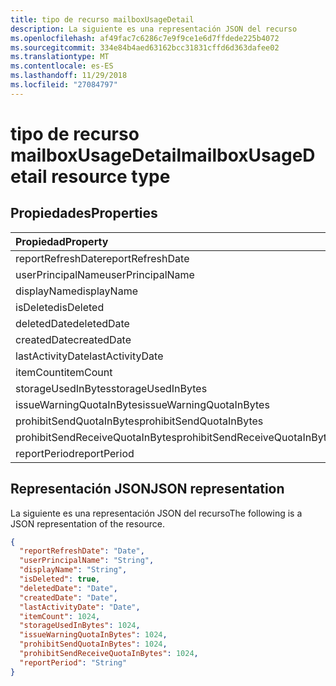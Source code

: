 ```yaml
---
title: tipo de recurso mailboxUsageDetail
description: La siguiente es una representación JSON del recurso
ms.openlocfilehash: af49fac7c6286c7e9f9ce1e6d7ffdede225b4072
ms.sourcegitcommit: 334e84b4aed63162bcc31831cffd6d363dafee02
ms.translationtype: MT
ms.contentlocale: es-ES
ms.lasthandoff: 11/29/2018
ms.locfileid: "27084797"
---
```

# <a name="mailboxusagedetail-resource-type"></a><span data-ttu-id="63422-103">tipo de recurso mailboxUsageDetail</span><span class="sxs-lookup"><span data-stu-id="63422-103">mailboxUsageDetail resource type</span></span>

## <a name="properties"></a><span data-ttu-id="63422-104">Propiedades</span><span class="sxs-lookup"><span data-stu-id="63422-104">Properties</span></span>

| <span data-ttu-id="63422-105">Propiedad</span><span class="sxs-lookup"><span data-stu-id="63422-105">Property</span></span>                        | <span data-ttu-id="63422-106">Tipo</span><span class="sxs-lookup"><span data-stu-id="63422-106">Type</span></span>    |
| :------------------------------ | :------ |
| <span data-ttu-id="63422-107">reportRefreshDate</span><span class="sxs-lookup"><span data-stu-id="63422-107">reportRefreshDate</span></span>               | <span data-ttu-id="63422-108">Fecha</span><span class="sxs-lookup"><span data-stu-id="63422-108">Date</span></span>    |
| <span data-ttu-id="63422-109">userPrincipalName</span><span class="sxs-lookup"><span data-stu-id="63422-109">userPrincipalName</span></span>               | <span data-ttu-id="63422-110">String</span><span class="sxs-lookup"><span data-stu-id="63422-110">String</span></span>  |
| <span data-ttu-id="63422-111">displayName</span><span class="sxs-lookup"><span data-stu-id="63422-111">displayName</span></span>                     | <span data-ttu-id="63422-112">String</span><span class="sxs-lookup"><span data-stu-id="63422-112">String</span></span>  |
| <span data-ttu-id="63422-113">isDeleted</span><span class="sxs-lookup"><span data-stu-id="63422-113">isDeleted</span></span>                       | <span data-ttu-id="63422-114">Booleano</span><span class="sxs-lookup"><span data-stu-id="63422-114">Boolean</span></span> |
| <span data-ttu-id="63422-115">deletedDate</span><span class="sxs-lookup"><span data-stu-id="63422-115">deletedDate</span></span>                     | <span data-ttu-id="63422-116">Fecha</span><span class="sxs-lookup"><span data-stu-id="63422-116">Date</span></span>    |
| <span data-ttu-id="63422-117">createdDate</span><span class="sxs-lookup"><span data-stu-id="63422-117">createdDate</span></span>                     | <span data-ttu-id="63422-118">Fecha</span><span class="sxs-lookup"><span data-stu-id="63422-118">Date</span></span>    |
| <span data-ttu-id="63422-119">lastActivityDate</span><span class="sxs-lookup"><span data-stu-id="63422-119">lastActivityDate</span></span>                | <span data-ttu-id="63422-120">Fecha</span><span class="sxs-lookup"><span data-stu-id="63422-120">Date</span></span>    |
| <span data-ttu-id="63422-121">itemCount</span><span class="sxs-lookup"><span data-stu-id="63422-121">itemCount</span></span>                       | <span data-ttu-id="63422-122">Int64</span><span class="sxs-lookup"><span data-stu-id="63422-122">Int64</span></span>   |
| <span data-ttu-id="63422-123">storageUsedInBytes</span><span class="sxs-lookup"><span data-stu-id="63422-123">storageUsedInBytes</span></span>              | <span data-ttu-id="63422-124">Int64</span><span class="sxs-lookup"><span data-stu-id="63422-124">Int64</span></span>   |
| <span data-ttu-id="63422-125">issueWarningQuotaInBytes</span><span class="sxs-lookup"><span data-stu-id="63422-125">issueWarningQuotaInBytes</span></span>        | <span data-ttu-id="63422-126">Int64</span><span class="sxs-lookup"><span data-stu-id="63422-126">Int64</span></span>   |
| <span data-ttu-id="63422-127">prohibitSendQuotaInBytes</span><span class="sxs-lookup"><span data-stu-id="63422-127">prohibitSendQuotaInBytes</span></span>        | <span data-ttu-id="63422-128">Int64</span><span class="sxs-lookup"><span data-stu-id="63422-128">Int64</span></span>   |
| <span data-ttu-id="63422-129">prohibitSendReceiveQuotaInBytes</span><span class="sxs-lookup"><span data-stu-id="63422-129">prohibitSendReceiveQuotaInBytes</span></span> | <span data-ttu-id="63422-130">Int64</span><span class="sxs-lookup"><span data-stu-id="63422-130">Int64</span></span>   |
| <span data-ttu-id="63422-131">reportPeriod</span><span class="sxs-lookup"><span data-stu-id="63422-131">reportPeriod</span></span>                    | <span data-ttu-id="63422-132">String</span><span class="sxs-lookup"><span data-stu-id="63422-132">String</span></span>  |

## <a name="json-representation"></a><span data-ttu-id="63422-133">Representación JSON</span><span class="sxs-lookup"><span data-stu-id="63422-133">JSON representation</span></span>

<span data-ttu-id="63422-134">La siguiente es una representación JSON del recurso</span><span class="sxs-lookup"><span data-stu-id="63422-134">The following is a JSON representation of the resource.</span></span>

<!-- {
  "blockType": "resource",
  "@odata.type": "microsoft.graph.mailboxUsageDetail"
} -->

```json
{
  "reportRefreshDate": "Date", 
  "userPrincipalName": "String", 
  "displayName": "String", 
  "isDeleted": true, 
  "deletedDate": "Date", 
  "createdDate": "Date", 
  "lastActivityDate": "Date", 
  "itemCount": 1024, 
  "storageUsedInBytes": 1024, 
  "issueWarningQuotaInBytes": 1024, 
  "prohibitSendQuotaInBytes": 1024, 
  "prohibitSendReceiveQuotaInBytes": 1024, 
  "reportPeriod": "String"
}
```
